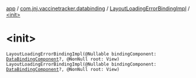 [app](../../index.md) / [com.jnj.vaccinetracker.databinding](../index.md) / [LayoutLoadingErrorBindingImpl](index.md) / [&lt;init&gt;](./-init-.md)

# &lt;init&gt;

`LayoutLoadingErrorBindingImpl(@Nullable bindingComponent: `[`DataBindingComponent`](../../androidx.databinding/-data-binding-component.md)`?, @NonNull root: View)`
`LayoutLoadingErrorBindingImpl(@Nullable bindingComponent: `[`DataBindingComponent`](../../androidx.databinding/-data-binding-component.md)`?, @NonNull root: View)`